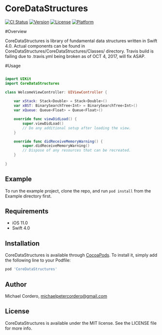 # CoreDataStructures

[![CI Status](http://img.shields.io/travis/michaelcordero/CoreDataStructures.svg?style=flat)](https://travis-ci.org/michaelcordero/CoreDataStructures)
[![Version](https://img.shields.io/cocoapods/v/CoreDataStructures.svg?style=flat)](http://cocoapods.org/pods/CoreDataStructures)
[![License](https://img.shields.io/cocoapods/l/CoreDataStructures.svg?style=flat)](http://cocoapods.org/pods/CoreDataStructures)
[![Platform](https://img.shields.io/cocoapods/p/CoreDataStructures.svg?style=flat)](http://cocoapods.org/pods/CoreDataStructures)

#Overview

CoreDataStructures is library of fundamental data structures written in Swift 4.0.
Actual components can be found in CoreDataStructures/CoreDataStructures/Classes/ directory.
Travis build is failing due to .travis.yml being broken as of OCT 4, 2017, will fix ASAP.

#Usage

```Swift

import UIKit
import CoreDataStructures

class WelcomeViewController: UIViewController {
    
    var xStack: Stack<Double> = Stack<Double>()
    var xBST: BinarySearchTree<Int> = BinarySearchTree<Int>()
    var xQueue: Queue<Float> = Queue<Float>()

    override func viewDidLoad() {
        super.viewDidLoad()
        // Do any additional setup after loading the view.
    }

    override func didReceiveMemoryWarning() {
        super.didReceiveMemoryWarning()
        // Dispose of any resources that can be recreated.
    }
    
} 
```

## Example

To run the example project, clone the repo, and run `pod install` from the Example directory first.

## Requirements

* iOS 11.0
* Swift 4.0

## Installation

CoreDataStructures is available through [CocoaPods](http://cocoapods.org). To install
it, simply add the following line to your Podfile:

```ruby
pod 'CoreDataStructures'
```

## Author

Michael Cordero, michaelpetercordero@gmail.com

## License

CoreDataStructures is available under the MIT license. See the LICENSE file for more info.
